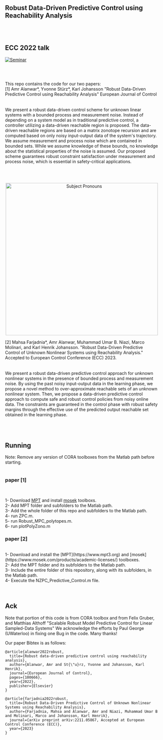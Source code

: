 ## Robust Data-Driven Predictive Control using Reachability Analysis
<br /> 
<br /> 

## ECC 2022 talk
[![Seminar](https://img.youtube.com/vi/7y4maPyA3xo/0.jpg)](https://www.youtube.com/watch?v=7y4maPyA3xo)

<br /> 
<br /> 

This repo contains the code for our two papers:<br /> 
[1] Amr Alanwar*, Yvonne Stürz*, Karl Johansson "Robust Data-Driven Predictive Control using Reachability Analysis" European Journal of Control <br />
<br /> 
<br /> 
We present a robust data-driven control scheme for unknown linear systems with a bounded process and measurement noise. Instead of depending on a system model as in traditional predictive control, a controller utilizing a data-driven reachable region is proposed. The data-driven reachable regions are based on a matrix zonotope recursion and are computed based on only noisy input-output data of the system's trajectory. We assume measurement and process noise which are contained in bounded sets. While we assume knowledge of these bounds, no knowledge about the statistical properties of the noise is assumed. Our proposed scheme guarantees robust constraint satisfaction under measurement and process noise, which is essential in safety-critical applications.<br />

<br /> <br />
<p align="center">
<img
src="Figures/reachmpc.png"
raw=true
alt="Subject Pronouns"
width=500
/>
</p>
[2] Mahsa Farjadnia*, Amr Alanwar, Muhammad Umar B. Niazi, Marco Molinari, and Karl Henrik Johansson. "Robust Data-Driven Predictive Control of Unknown Nonlinear Systems using Reachability Analysis." Accepted to European Control Conference (ECC) 2023. <br />
<br /> 
<br /> 
We present a robust data-driven predictive control approach for unknown nonlinear systems in the presence of bounded process and measurement noise. By using the past noisy input-output data in the learning phase, we propose a novel method to over-approximate reachable sets of an unknown nonlinear system. Then, we propose a data-driven predictive control approach to compute safe and robust control policies from noisy online data. The constraints are guaranteed in the control phase with robust safety margins through the effective use of the predicted output reachable set obtained in the learning phase.   <br />
<br /> 
<br />
<br /> 




## Running 
Note: Remove any version of CORA toolboxes from the Matlab path before starting. <br /> <br />
### paper [1] <br />
<br />

1- Download [MPT](https://www.mpt3.org) and install [mosek](https://www.mosek.com/products/academic-licenses/) toolboxs.<br />
2- Add MPT folder and subfolders to the Matlab path.  <br />
3- Add the whole folder of this repo and subfolders to the Matlab path.  <br />
4- run ZPC.m.<br />
5- run Robust_MPC_polytopes.m.<br />
6- run plotPolyZono.m <br />

### paper [2] <br />
<br />
1- Download and install the [MPT](https://www.mpt3.org) and [mosek](https://www.mosek.com/products/academic-licenses/) toolboxes. <br />
2- Add the MPT folder and its subfolders to the Matlab path. <br />
3- Include the entire folder of this repository, along with its subfolders, in the Matlab path. <br />
4- Execute the NZPC_Predictive_Control.m file. <br />
<br />
<br />

## Ack
Note that portion of this code is from CORA toolbox and from Felix Gruber, and Matthias Althoff "Scalable Robust Model Predictive Control for Linear Sampled-Data Systems"
We acknowledge the efforts by Paul George (UWaterloo) in fixing one Bug in the code. Many thanks!


Our paper Bibtex is as follows:<br />
```
@article{alanwar2022robust,
  title={Robust data-driven predictive control using reachability analysis},
  author={Alanwar, Amr and St{\"u}rz, Yvonne and Johansson, Karl Henrik},
  journal={European Journal of Control},
  pages={100666},
  year={2022},
  publisher={Elsevier}
}
```
```
@article{farjadnia2022robust,
  title={Robust Data-Driven Predictive Control of Unknown Nonlinear Systems using Reachability Analysis},
  author={Farjadnia, Mahsa and Alanwar, Amr and Niazi, Muhammad Umar B and Molinari, Marco and Johansson, Karl Henrik},
  journal={arXiv preprint arXiv:2211.05867, Accepted at European Control Conference (ECC)},
  year={2023}
}
```
